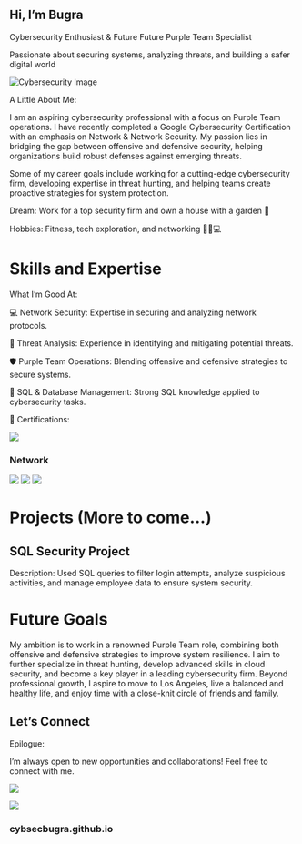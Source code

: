 ## Hi, I’m Bugra
Cybersecurity Enthusiast & Future Future Purple Team Specialist

Passionate about securing systems, analyzing threats, and building a safer digital world


![Cybersecurity Image](https://www.securitymagazine.com/ext/resources/images/cyber-freepik-8.jpg?1625173880)


A Little About Me:

I am an aspiring cybersecurity professional with a focus on Purple Team operations. I have recently completed a Google Cybersecurity Certification with an emphasis on Network & Network Security. My passion lies in bridging the gap between offensive and defensive security, helping organizations build robust defenses against emerging threats.

Some of my career goals include working for a cutting-edge cybersecurity firm, developing expertise in threat hunting, and helping teams create proactive strategies for system protection.


Dream: Work for a top security firm and own a house with a garden 🌿

Hobbies: Fitness, tech exploration, and networking 🏋️‍♂️💻

# Skills and Expertise

What I’m Good At:

💻 Network Security: Expertise in securing and analyzing network protocols.

🔐 Threat Analysis: Experience in identifying and mitigating potential threats.

🛡️ Purple Team Operations: Blending offensive and defensive strategies to secure systems.

🧠 SQL & Database Management: Strong SQL knowledge applied to cybersecurity tasks.

📜 Certifications: 

<img src="https://img.shields.io/badge/-Google%20Cybersecurity-4285F4?&style=for-the-badge&logo=Google&logoColor=white" />

### Network
<div>
    <img src="https://img.shields.io/badge/-Wireshark-1679A7?&style=for-the-badge&logo=Wireshark&logoColor=white" />
    <img src="https://img.shields.io/badge/-Nmap-4682B4?&style=for-the-badge&logo=nmap&logoColor=white" />
    <img src="https://img.shields.io/badge/-SQLMap-4682B4?&style=for-the-badge&logo=sqlmap&logoColor=white" />
</div>

# Projects (More to come...)

## SQL Security Project

Description: Used SQL queries to filter login attempts, analyze suspicious activities, and manage employee data to ensure system security.


# Future Goals
My ambition is to work in a renowned Purple Team role, combining both offensive and defensive strategies to improve system resilience. I aim to further specialize in threat hunting, develop advanced skills in cloud security, and become a key player in a leading cybersecurity firm. Beyond professional growth, I aspire to move to Los Angeles, live a balanced and healthy life, and enjoy time with a close-knit circle of friends and family.


## Let’s Connect

Epilogue:

I’m always open to new opportunities and collaborations! Feel free to connect with me.

<a href="https://linkedin.com/in/bugrakaanalp1/"><img src="https://img.shields.io/badge/-LinkedIn-0072b1?&style=for-the-badge&logo=linkedin&logoColor=white" /></a>

<a href="https://github.com/cybsecbugra"><img src="https://img.shields.io/badge/-GitHub-181717?&style=for-the-badge&logo=github&logoColor=white" /></a>


### cybsecbugra.github.io
